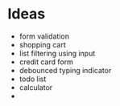 # Ideas

- form validation
- shopping cart
- list filtering using input
- credit card form
- debounced typing indicator
- todo list
- calculator
- 
